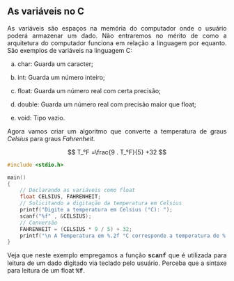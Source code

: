 <script src='https://cdnjs.cloudflare.com/ajax/libs/mathjax/2.7.4/MathJax.js?config=default'></script>

## As variáveis no C

<p align="justify">As variáveis são espaços na memória do computador onde o usuário poderá armazenar um dado. Não entraremos no mérito de como a arquitetura do computador funciona em relação a linguagem por equanto. São exemplos de variáveis na linguagem C:</p>

<ol type="a">
<li><p align="justify">char: Guarda um caracter;</p></li>
<li><p align="justify">int: Guarda um número inteiro;</p></li>
<li><p align="justify">float: Guarda um número real com certa precisão;</p></li>
<li><p align="justify">double: Guarda um número real com precisão maior que float;</p></li>
<li><p align="justify">void: Tipo vazio.</p></li>
</ol>

<p align="justify">Agora vamos criar um algoritmo que converte a temperatura de graus <i>Celsius</i> para graus <i>Fahrenheit</i>.</p>

$$ T_°F =\frac{9 . T_°F}{5} +32 $$

```C
#include <stdio.h>

main()
{
    // Declarando as variáveis como float
    float CELSIUS, FAHRENHEIT;
    // Solicitando a digitação da temperatura em Celsius
    printf("Digite a temperatura em Celsius (°C): ");
    scanf("%f" , &CELSIUS);
    // Conversão
    FAHRENHEIT = (CELSIUS * 9 / 5) + 32;
    printf("\n A Temperatura em %.2f °C corresponde a temperatura de %.2f °F\n", CELSIUS, FAHRENHEIT);
}
```
<p align="justify">Veja que neste exemplo empregamos a função <font face="Courier New"><b>scanf</b></font> que é utilizada para leitura de um dado digitado via teclado pelo usuário. Perceba que a sintaxe para leitura de um float <font face="Courier New"><b>%f</b></font>.</p>
